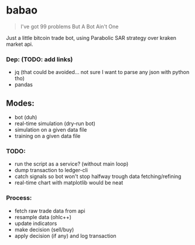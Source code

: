 # babao

> I've got 99 problems But A Bot Ain't One

Just a little bitcoin trade bot, using Parabolic SAR strategy over kraken market api.


### Dep: (TODO: add links)

* jq (that could be avoided... not sure I want to parse any json with python tho)
* pandas


## Modes:

* bot (duh)
* real-time simulation (dry-run bot)
* simulation on a given data file
* training on a given data file


### TODO:

* run the script as a service? (without main loop)
* dump transaction to ledger-cli
* catch signals so bot won't stop halfway trough data fetching/refining
* real-time chart with matplotlib would be neat


### Process:

* fetch raw trade data from api
* resample data (ohlc++)
* update indicators
* make decision (sell/buy)
* apply decision (if any) and log transaction

